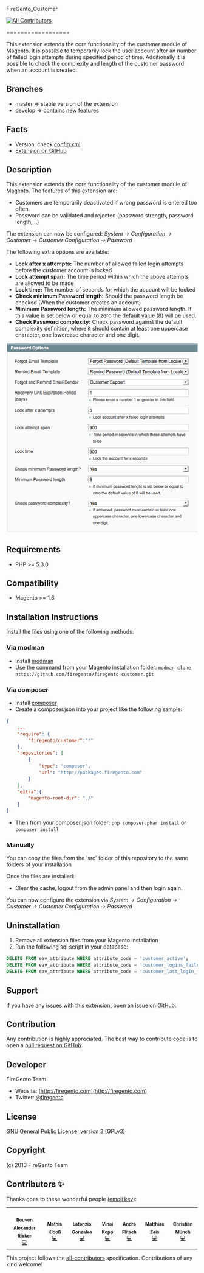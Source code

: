 FireGento_Customer
<!-- ALL-CONTRIBUTORS-BADGE:START - Do not remove or modify this section -->
[![All Contributors](https://img.shields.io/badge/all_contributors-7-orange.svg?style=flat-square)](#contributors-)
<!-- ALL-CONTRIBUTORS-BADGE:END -->
==================

This extension extends the core functionality of the customer module of Magento. It is possible to temporarily lock the user account after an number of failed login attempts during specified period of time. Additionally it is possible to check the complexity and length of the customer password when an account is created.


Branches
--------
* master => stable version of the extension
* develop => contains new features

Facts
-----
- Version: check [config.xml](https://github.com/firegento/firegento-customer/blob/master/src/app/code/community/FireGento/Customer/etc/config.xml)
- [Extension on GitHub](https://github.com/firegento/firegento-customer/)

Description
-----------
This extension extends the core functionality of the customer module of Magento. The features of this extension are:

* Customers are temporarily deactivated if wrong password is entered too often.
* Password can be validated and rejected (password strength, password length, ..)

The extension can now be configured: *System -> Configuration -> Customer -> Customer Configuration -> Password*

The following extra options are available:

- **Lock after x attempts:** The number of allowed failed login attempts before the customer account is locked
- **Lock attempt span:** The time period within which the above attempts are allowed to be made
- **Lock time:** The number of seconds for which the account will be locked
- **Check minimum Password length:** Should the password length be checked (When the customer creates an account)
- **Minimum Password length:** The minimum allowed password length. If this value is set below or equal to zero the default value (8) will be used.
- **Check Password complexity:** Check password against the default complexity definition, where it should contain at least one uppercase character, one lowercase character and one digit.


![Customer Password Configuration](docs/img/customer_password_configuration.png "Customer Password Configuration")



Requirements
------------
- PHP >= 5.3.0

Compatibility
-------------
- Magento >= 1.6

Installation Instructions
-------------------------

Install the files using one of the following methods:
### Via modman
- Install [modman](https://github.com/colinmollenhour/modman)
- Use the command from your Magento installation folder: `modman clone https://github.com/firegento/firegento-customer.git`

### Via composer
- Install [composer](http://getcomposer.org/download/)
- Create a composer.json into your project like the following sample:

```json
{
    ...
    "require": {
        "firegento/customer":"*"
    },
    "repositories": [
	    {
            "type": "composer",
            "url": "http://packages.firegento.com"
        }
    ],
    "extra":{
        "magento-root-dir": "./"
    }
}

```

- Then from your composer.json folder: `php composer.phar install` or `composer install`

### Manually
You can copy the files from the 'src' folder of this repository to the same folders of your installation

Once the files are installed:

- Clear the cache, logout from the admin panel and then login again.

You can now configure the extension via *System -> Configuration -> Customer -> Customer Configuration -> Password*

Uninstallation
--------------
1. Remove all extension files from your Magento installation
2. Run the following sql script in your database:

```sql
DELETE FROM eav_attribute WHERE attribute_code = 'customer_active';
DELETE FROM eav_attribute WHERE attribute_code = 'customer_logins_failed';
DELETE FROM eav_attribute WHERE attribute_code = 'customer_last_login_failed';
```


Support
-------
If you have any issues with this extension, open an issue on [GitHub](https://github.com/firegento/firegento-customer/issues).

Contribution
------------
Any contribution is highly appreciated. The best way to contribute code is to open a [pull request on GitHub](https://help.github.com/articles/using-pull-requests).

Developer
---------
FireGento Team
* Website: [http://firegento.com](http://firegento.com)
* Twitter: [@firegento](https://twitter.com/firegento)

License
-------
[GNU General Public License, version 3 (GPLv3)](http://opensource.org/licenses/gpl-3.0)

Copyright
---------
(c) 2013 FireGento Team

## Contributors ✨

Thanks goes to these wonderful people ([emoji key](https://allcontributors.org/docs/en/emoji-key)):

<!-- ALL-CONTRIBUTORS-LIST:START - Do not remove or modify this section -->
<!-- prettier-ignore-start -->
<!-- markdownlint-disable -->
<table>
  <tr>
    <td align="center"><a href="https://rouven.io/"><img src="https://avatars3.githubusercontent.com/u/393419?v=4" width="100px;" alt=""/><br /><sub><b>Rouven Alexander Rieker</b></sub></a><br /><a href="https://github.com/firegento/firegento-customer/commits?author=therouv" title="Code">💻</a></td>
    <td align="center"><a href="http://www.mage-profis.de/"><img src="https://avatars0.githubusercontent.com/u/710748?v=4" width="100px;" alt=""/><br /><sub><b>Mathis Klooß</b></sub></a><br /><a href="https://github.com/firegento/firegento-customer/commits?author=mklooss" title="Code">💻</a></td>
    <td align="center"><a href="https://github.com/latenzio"><img src="https://avatars0.githubusercontent.com/u/8480072?v=4" width="100px;" alt=""/><br /><sub><b>Latenzio Gonzales</b></sub></a><br /><a href="https://github.com/firegento/firegento-customer/commits?author=latenzio" title="Code">💻</a></td>
    <td align="center"><a href="http://vinaikopp.com/"><img src="https://avatars0.githubusercontent.com/u/72463?v=4" width="100px;" alt=""/><br /><sub><b>Vinai Kopp</b></sub></a><br /><a href="https://github.com/firegento/firegento-customer/commits?author=Vinai" title="Code">💻</a></td>
    <td align="center"><a href="https://github.com/pixelhed"><img src="https://avatars2.githubusercontent.com/u/1169770?v=4" width="100px;" alt=""/><br /><sub><b>Andre Flitsch</b></sub></a><br /><a href="https://github.com/firegento/firegento-customer/commits?author=pixelhed" title="Code">💻</a></td>
    <td align="center"><a href="https://www.matthias-zeis.com/"><img src="https://avatars2.githubusercontent.com/u/371060?v=4" width="100px;" alt=""/><br /><sub><b>Matthias Zeis</b></sub></a><br /><a href="https://github.com/firegento/firegento-customer/commits?author=mzeis" title="Code">💻</a></td>
    <td align="center"><a href="https://muench.dev/"><img src="https://avatars2.githubusercontent.com/u/211294?v=4" width="100px;" alt=""/><br /><sub><b>Christian Münch</b></sub></a><br /><a href="https://github.com/firegento/firegento-customer/commits?author=cmuench" title="Code">💻</a></td>
  </tr>
</table>

<!-- markdownlint-enable -->
<!-- prettier-ignore-end -->
<!-- ALL-CONTRIBUTORS-LIST:END -->

This project follows the [all-contributors](https://github.com/all-contributors/all-contributors) specification. Contributions of any kind welcome!